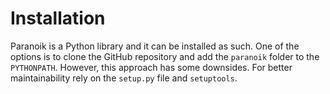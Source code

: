 Installation
============

Paranoik is a Python library and it can be installed as such. One of the options
is to clone the GitHub repository and add the `paranoik` folder to the `PYTHONPATH`.
However, this approach has some downsides. For better maintainability rely on the
`setup.py` file and `setuptools`.
